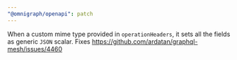 ```yaml
---
"@omnigraph/openapi": patch
---
```


When a custom mime type provided in `operationHeaders`, it sets all the fields as generic `JSON` scalar.
Fixes https://github.com/ardatan/graphql-mesh/issues/4460
